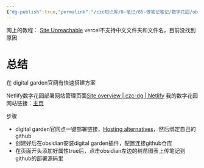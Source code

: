 ```yaml
---
{"dg-publish":true,"permalink":"/czc知识库/0-笔记/85-做笔记笔记/数字花园/obsidian数字花园搭建笔记/","dgPassFrontmatter":true,"created":"2024-12-07T16:42:19.103+08:00","updated":"2024-12-08T14:28:50.540+08:00"}
---
```



网上的教程：
[Site Unreachable](https://zhuanlan.zhihu.com/p/677556713)
vercel不支持中文文件夹和文件名，目前没找到原因

# 总结

在 digital garden官网有快速搭建方案


Netlify数字花园部署网站管理页面[Site overview \| czc-dg \| Netlify](https://app.netlify.com/sites/czc-dg/overview)
我的数字花园网站链接：[主页](https://czc-dg.netlify.app/)

步骤
- digital garden官网点一键部署链接，[Hosting alternatives](https://dg-docs.ole.dev/advanced/hosting-alternatives/)，然后绑定自己的github
- 创建好后在obsidian安装digital garden插件，配置连接github仓库
- 在页面开头添加好属性true后，点击obsidian左边的树苗图表上传笔记到github的部署源码里